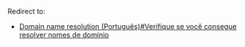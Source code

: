 Redirect to:

*   [Domain name resolution (Português)#Verifique se você consegue resolver nomes de domínio](/index.php/Domain_name_resolution_(Portugu%C3%AAs)#Verifique_se_voc.C3.AA_consegue_resolver_nomes_de_dom.C3.ADnio "Domain name resolution (Português)")